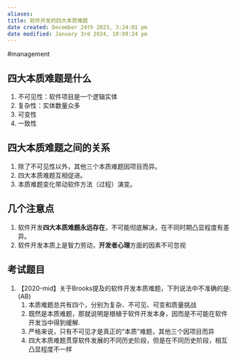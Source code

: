 ```yaml
---
aliases: 
title: 软件开发的四大本质难题
date created: December 24th 2023, 3:24:01 pm
date modified: January 3rd 2024, 10:09:24 pm
---
```

#management    

## 四大本质难题是什么

1. 不可见性：软件项目是一个逻辑实体
2. 复杂性：实体数量众多
3. 可变性
4. 一致性

## 四大本质难题之间的关系

1. 除了不可见性以外，其他三个本质难题因项目而异。
2. 四大本质难题互相促进。
3. 本质难题变化带动软件方法（过程）演变。

## 几个注意点

1. 软件开发**四大本质难题永远存在**，不可能彻底解决，在不同时期凸显程度有差异。
2. 软件开发本质上是智力劳动，**开发者心理**方面的因素不可忽视

## 考试题目

1. 【2020-mid】关于Brooks提及的软件开发本质难题，下列说法中不准确的是: (AB)
   1. 本质难题总共有四个，分别为复杂、不可见、可变和质量挑战
   2. 既然是本质难题，那就说明是根植于软件开发本身，因而是不可能在软件开发当中得到缓解.
   3. 严格来说，只有不可见才是真正的“本质”难题，其他三个因项目而异
   4. 四大本质难题贯穿软件发展的不同历史阶段，但是在不同历史阶段，相互凸显程度不一样